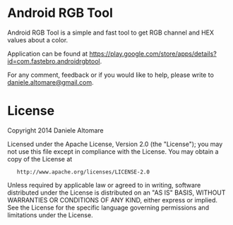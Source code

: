Android RGB Tool
================

Android RGB Tool is a simple and fast tool to get RGB channel and HEX values about a color.

Application can be found at https://play.google.com/store/apps/details?id=com.fastebro.androidrgbtool.

For any comment, feedback or if you would like to help, please write to daniele.altomare@gmail.com.



License
================

Copyright 2014 Daniele Altomare

   Licensed under the Apache License, Version 2.0 (the "License");
   you may not use this file except in compliance with the License.
   You may obtain a copy of the License at

       http://www.apache.org/licenses/LICENSE-2.0

   Unless required by applicable law or agreed to in writing, software
   distributed under the License is distributed on an "AS IS" BASIS,
   WITHOUT WARRANTIES OR CONDITIONS OF ANY KIND, either express or implied.
   See the License for the specific language governing permissions and
   limitations under the License.
